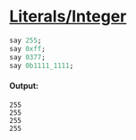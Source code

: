 [1]: http://rosettacode.org/wiki/Literals/Integer

# [Literals/Integer][1]

```ruby
say 255;
say 0xff;
say 0377;
say 0b1111_1111;
```

#### Output:
```
255
255
255
255
```